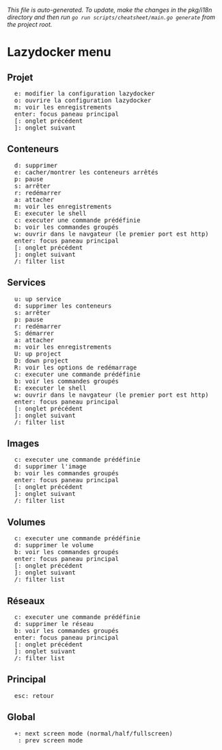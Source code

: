 _This file is auto-generated. To update, make the changes in the pkg/i18n directory and then run `go run scripts/cheatsheet/main.go generate` from the project root._

# Lazydocker menu

## Projet

<pre>
  <kbd>e</kbd>: modifier la configuration lazydocker
  <kbd>o</kbd>: ouvrire la configuration lazydocker
  <kbd>m</kbd>: voir les enregistrements
  <kbd>enter</kbd>: focus paneau principal
  <kbd>[</kbd>: onglet précédent
  <kbd>]</kbd>: onglet suivant
</pre>

## Conteneurs

<pre>
  <kbd>d</kbd>: supprimer
  <kbd>e</kbd>: cacher/montrer les conteneurs arrêtés
  <kbd>p</kbd>: pause
  <kbd>s</kbd>: arrêter
  <kbd>r</kbd>: redémarrer
  <kbd>a</kbd>: attacher
  <kbd>m</kbd>: voir les enregistrements
  <kbd>E</kbd>: executer le shell
  <kbd>c</kbd>: executer une commande prédéfinie
  <kbd>b</kbd>: voir les commandes groupés
  <kbd>w</kbd>: ouvrir dans le navgateur (le premier port est http)
  <kbd>enter</kbd>: focus paneau principal
  <kbd>[</kbd>: onglet précédent
  <kbd>]</kbd>: onglet suivant
  <kbd>/</kbd>: filter list
</pre>

## Services

<pre>
  <kbd>u</kbd>: up service
  <kbd>d</kbd>: supprimer les conteneurs
  <kbd>s</kbd>: arrêter
  <kbd>p</kbd>: pause
  <kbd>r</kbd>: redémarrer
  <kbd>S</kbd>: démarrer
  <kbd>a</kbd>: attacher
  <kbd>m</kbd>: voir les enregistrements
  <kbd>U</kbd>: up project
  <kbd>D</kbd>: down project
  <kbd>R</kbd>: voir les options de redémarrage
  <kbd>c</kbd>: executer une commande prédéfinie
  <kbd>b</kbd>: voir les commandes groupés
  <kbd>E</kbd>: executer le shell
  <kbd>w</kbd>: ouvrir dans le navgateur (le premier port est http)
  <kbd>enter</kbd>: focus paneau principal
  <kbd>[</kbd>: onglet précédent
  <kbd>]</kbd>: onglet suivant
  <kbd>/</kbd>: filter list
</pre>

## Images

<pre>
  <kbd>c</kbd>: executer une commande prédéfinie
  <kbd>d</kbd>: supprimer l'image
  <kbd>b</kbd>: voir les commandes groupés
  <kbd>enter</kbd>: focus paneau principal
  <kbd>[</kbd>: onglet précédent
  <kbd>]</kbd>: onglet suivant
  <kbd>/</kbd>: filter list
</pre>

## Volumes

<pre>
  <kbd>c</kbd>: executer une commande prédéfinie
  <kbd>d</kbd>: supprimer le volume
  <kbd>b</kbd>: voir les commandes groupés
  <kbd>enter</kbd>: focus paneau principal
  <kbd>[</kbd>: onglet précédent
  <kbd>]</kbd>: onglet suivant
  <kbd>/</kbd>: filter list
</pre>

## Réseaux

<pre>
  <kbd>c</kbd>: executer une commande prédéfinie
  <kbd>d</kbd>: supprimer le réseau
  <kbd>b</kbd>: voir les commandes groupés
  <kbd>enter</kbd>: focus paneau principal
  <kbd>[</kbd>: onglet précédent
  <kbd>]</kbd>: onglet suivant
  <kbd>/</kbd>: filter list
</pre>

## Principal

<pre>
  <kbd>esc</kbd>: retour
</pre>

## Global

<pre>
  <kbd>+</kbd>: next screen mode (normal/half/fullscreen)
  <kbd>_</kbd>: prev screen mode
</pre>
